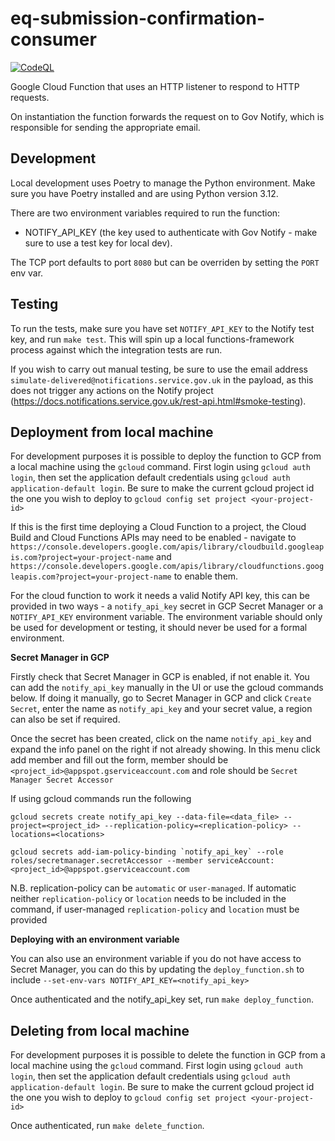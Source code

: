 # eq-submission-confirmation-consumer

[![CodeQL](https://github.com/ONSdigital/eq-submission-confirmation-consumer/actions/workflows/codeql-analysis.yaml/badge.svg)](https://github.com/ONSdigital/eq-submission-confirmation-consumer/actions/workflows/codeql-analysis.yaml)

Google Cloud Function that uses an HTTP listener to respond to HTTP requests.

On instantiation the function forwards the request on to Gov Notify, which is responsible for sending the appropriate email.

## Development

Local development uses Poetry to manage the Python environment. Make sure you have Poetry installed and are using Python version 3.12.

There are two environment variables required to run the function:

- NOTIFY_API_KEY (the key used to authenticate with Gov Notify - make sure to use a test key for local dev).

The TCP port defaults to port `8080` but can be overriden by setting the `PORT` env var.

## Testing

To run the tests, make sure you have set `NOTIFY_API_KEY` to the Notify test key, and run `make test`. This will spin up a local functions-framework process against which the integration tests are run.

If you wish to carry out manual testing, be sure to use the email address `simulate-delivered@notifications.service.gov.uk` in the payload, as this does not trigger any actions on the Notify project (https://docs.notifications.service.gov.uk/rest-api.html#smoke-testing).

## Deployment from local machine

For development purposes it is possible to deploy the function to GCP from a local machine using the `gcloud` command. First login using `gcloud auth login`, then set the application default credentials using `gcloud auth application-default login`. Be sure to make the current gcloud project id the one you wish to deploy to `gcloud config set project <your-project-id>`

If this is the first time deploying a Cloud Function to a project, the Cloud Build and Cloud Functions APIs may need to be enabled - navigate to `https://console.developers.google.com/apis/library/cloudbuild.googleapis.com?project=your-project-name` and `https://console.developers.google.com/apis/library/cloudfunctions.googleapis.com?project=your-project-name` to enable them.

For the cloud function to work it needs a valid Notify API key, this can be provided in two ways - a `notify_api_key` secret in GCP Secret Manager or a `NOTIFY_API_KEY` environment variable. The environment variable should only be used for development or testing, it should never be used for a formal environment.

**Secret Manager in GCP**

Firstly check that Secret Manager in GCP is enabled, if not enable it. You can add the `notify_api_key` manually in the UI or use the gcloud commands below. If doing it manually, go to Secret Manager in GCP and click `Create Secret`, enter the name as `notify_api_key` and your secret value, a region can also be set if required.

Once the secret has been created, click on the name `notify_api_key` and expand the info panel on the right if not already showing. In this menu click add member and fill out the form, member should be `<project_id>@appspot.gserviceaccount.com` and role should be `Secret Manager Secret Accessor`

If using gcloud commands run the following

```
gcloud secrets create notify_api_key --data-file=<data_file> --project=<project_id> --replication-policy=<replication-policy> --locations=<locations>

gcloud secrets add-iam-policy-binding `notify_api_key` --role roles/secretmanager.secretAccessor --member serviceAccount:<project_id>@appspot.gserviceaccount.com
```

N.B. replication-policy can be `automatic` or `user-managed`. If automatic neither `replication-policy` or `location` needs to be included in the command, if user-managed `replication-policy` and `location` must be provided

**Deploying with an environment variable**

You can also use an environment variable if you do not have access to Secret Manager, you can do this by updating the `deploy_function.sh` to include `--set-env-vars NOTIFY_API_KEY=<notify_api_key>`


Once authenticated and the notify_api_key set, run `make deploy_function`.


## Deleting from local machine

For development purposes it is possible to delete the function in GCP from a local machine using the `gcloud` command. First login using `gcloud auth login`, then set the application default credentials using `gcloud auth application-default login`. Be sure to make the current gcloud project id the one you wish to deploy to `gcloud config set project <your-project-id>`

Once authenticated, run `make delete_function`.
